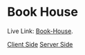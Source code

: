 # Book House 

Live Link: [Book-House](https://book-house-f63f7.web.app/).

[Client Side](https://github.com/ProgrammingHeroWC4/warehouse-management-client-side-JubayerAhmmodShuvo)
[Server Side](https://github.com/ProgrammingHeroWC4/warehouse-management-client-side-JubayerAhmmodShuvo)


